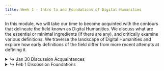 ```yaml
---
title: Week 1 - Intro to and Foundations of Digital Humanities
---
```


In this module, we will take our time to become acquinted with the contours that delineate the field known as Digital Humanities. We discuss what are the essential or minimal ingredients (if there are any), and critically examine various definitions. We traverse the landscape of Digital Humanities and explore how early definitions of the field differ from more recent attempts at defining it.


<details>
  <summary class="session-summary">
    <span class="arrow">↪</span>
    <span class="date-label">Jan 30</span>
    <span class="label label-blue">Discussion</span>
    <span class="session-title">Acquaintances</span>
  </summary>
    <div markdown="1">
    
- [Slides](https://docs.google.com/presentation/d/1TRt2UcYxk5XTHaz-DATS15u0hntrU5HKnMWaqPY7qUM/edit?usp=sharing)

</div>
  </details>


<details>
  <summary class="session-summary">
    <span class="arrow">↪</span>
    <span class="date-label">Feb 1</span>
    <span class="label label-blue">Discussion</span>
    <span class="session-title">Foundations</span>
  </summary>
  <div markdown="1">

- [Slides](#)
- Materials and Assignments:
  - [Examine this website](https://whatisdigitalhumanities.com/), hit the New Quote-button a few times, and read the definition that appears. Some guiding questions:
    - How do the definitions you encounter vary each time you refresh the page? What does this diversity tell you about the nature of Digital Humanities as a field? What are the commonalities between the definitions? What are the differences? Consider the role technology plays in these definitions. Is it merely a tool, or does it fundamentally reshape the humanities?
  - [Liu, Alan. “Imagining the New Media Encounter.”](https://app.perusall.com/courses/introdh24/imagining-the-new-media-encounter) In _A Companion to Digital Literary Studies_, edited by Ray Siemens and Susan Schreibman, pp. 1–25. Wiley, 2013.
  - [Kirschenbaum, Matthew. 2012. "What Is Digital Humanities and What’s It Doing in English Departments?"](https://app.perusall.com/courses/introdh24/kirschenbaum_2012_what-is-digital-humanities-and-what-s-it-doing-in-english-departments) In _Debates in the Digital Humanities_, 3–11. University of Minnesota Press.
  - **Post your reflection in the** <a href="https://introtodh--spring2024.slack.com/archives/C06F1KS1ULT" style="color: #ee6374;">**#reflections** </a>**channel on Slack.** <a style="color: #ee6374;">**Due: 11pm on the evening before class.**</a>

</div>
</details>
